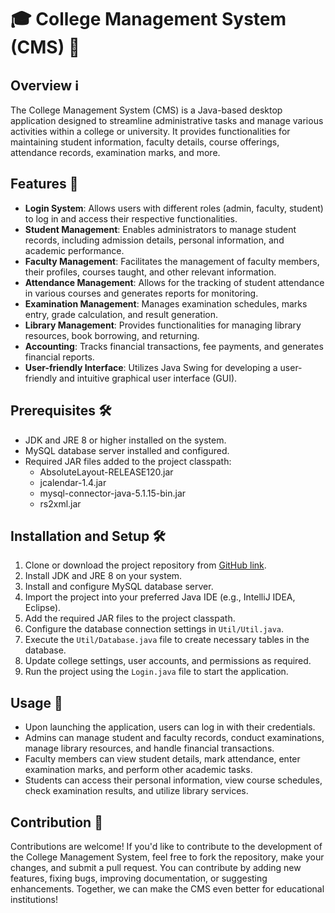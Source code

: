 # 🎓 College Management System (CMS) 🏫

## Overview ℹ️
The College Management System (CMS) is a Java-based desktop application designed to streamline administrative tasks and manage various activities within a college or university. It provides functionalities for maintaining student information, faculty details, course offerings, attendance records, examination marks, and more.

## Features 🚀
- **Login System**: Allows users with different roles (admin, faculty, student) to log in and access their respective functionalities.
- **Student Management**: Enables administrators to manage student records, including admission details, personal information, and academic performance.
- **Faculty Management**: Facilitates the management of faculty members, their profiles, courses taught, and other relevant information.
- **Attendance Management**: Allows for the tracking of student attendance in various courses and generates reports for monitoring.
- **Examination Management**: Manages examination schedules, marks entry, grade calculation, and result generation.
- **Library Management**: Provides functionalities for managing library resources, book borrowing, and returning.
- **Accounting**: Tracks financial transactions, fee payments, and generates financial reports.
- **User-friendly Interface**: Utilizes Java Swing for developing a user-friendly and intuitive graphical user interface (GUI).

## Prerequisites 🛠️
- JDK and JRE 8 or higher installed on the system.
- MySQL database server installed and configured.
- Required JAR files added to the project classpath:
  - AbsoluteLayout-RELEASE120.jar
  - jcalendar-1.4.jar
  - mysql-connector-java-5.1.15-bin.jar
  - rs2xml.jar

## Installation and Setup 🛠️
1. Clone or download the project repository from [GitHub link]([<repository_link>](https://github.com/AayushiAhlawat/College-Management-System.git)).
2. Install JDK and JRE 8 on your system.
3. Install and configure MySQL database server.
4. Import the project into your preferred Java IDE (e.g., IntelliJ IDEA, Eclipse).
5. Add the required JAR files to the project classpath.
6. Configure the database connection settings in `Util/Util.java`.
7. Execute the `Util/Database.java` file to create necessary tables in the database.
8. Update college settings, user accounts, and permissions as required.
9. Run the project using the `Login.java` file to start the application.

## Usage 📘
- Upon launching the application, users can log in with their credentials.
- Admins can manage student and faculty records, conduct examinations, manage library resources, and handle financial transactions.
- Faculty members can view student details, mark attendance, enter examination marks, and perform other academic tasks.
- Students can access their personal information, view course schedules, check examination results, and utilize library services.

## Contribution 🤝
Contributions are welcome! If you'd like to contribute to the development of the College Management System, feel free to fork the repository, make your changes, and submit a pull request. You can contribute by adding new features, fixing bugs, improving documentation, or suggesting enhancements. Together, we can make the CMS even better for educational institutions!
